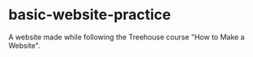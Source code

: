 basic-website-practice
======================

A website made while following the Treehouse course "How to Make a Website".
